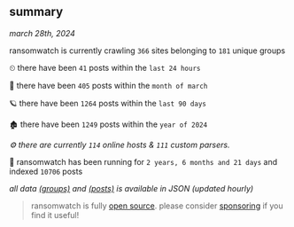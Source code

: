 
## summary
_march 28th, 2024_

ransomwatch is currently crawling `366` sites belonging to `181` unique groups

⏲ there have been `41` posts within the `last 24 hours`

🦈 there have been `405` posts within the `month of march`

🪐 there have been `1264` posts within the `last 90 days`

🏚 there have been `1249` posts within the `year of 2024`

_⚙️ there are currently `114` online hosts & `111` custom parsers._

🦕 ransomwatch has been running for `2 years, 6 months and 21 days` and indexed `10706` posts

_all data  [(groups)](http://ransomwhat.telemetry.ltd/groups) and [(posts)](http://ransomwhat.telemetry.ltd/posts) is available in JSON (updated hourly)_

> ransomwatch is fully [open source](https://github.com/joshhighet/ransomwatch#ransomwatch--). please consider [sponsoring](https://github.com/sponsors/joshhighet) if you find it useful!
